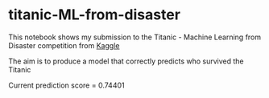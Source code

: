 # titanic-ML-from-disaster
This notebook shows my submission to the Titanic - Machine Learning from Disaster competition from [Kaggle](https://www.kaggle.com/competitions/titanic/overview)

The aim is to produce a model that correctly predicts who survived the Titanic 

Current prediction score = 0.74401


